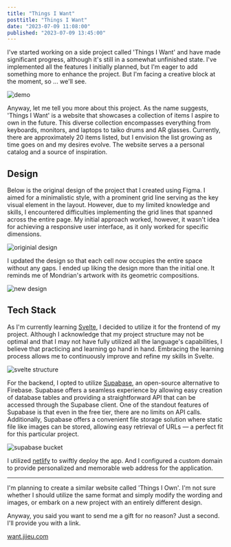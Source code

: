 ```yaml
---
title: "Things I Want"
posttitle: "Things I Want"
date: "2023-07-09 11:08:00"
published: "2023-07-09 13:45:00"
---
```


I've started working on a side project called 'Things I Want' and have made significant progress, although it's still in a somewhat unfinished state. I've implemented all the features I initially planned, but I'm eager to add something more to enhance the project. But I'm facing a creative block at the moment, so ... we'll see.

![demo](/images/things-i-want/demo.gif)

Anyway, let me tell you more about this project. As the name suggests, 'Things I Want' is a website that showcases a collection of items I aspire to own in the future. This diverse collection encompasses everything from keyboards, monitors, and laptops to taiko drums and AR glasses. Currently, there are approximately 20 items listed, but I envision the list growing as time goes on and my desires evolve. The website serves a a personal catalog and a source of inspiration.

## Design

Below is the original design of the project that I created using Figma. I aimed for a minimalistic style,
with a prominent grid line serving as the key visual element in the layout. However, due to my limited
knowledge and skills, I encountered difficulties implementing the grid lines that spanned across the entire
page. My initial approach worked, however, it wasn't idea for achieving a responsive user interface, as it only
worked for specific dimensions.

![originial design](/images/things-i-want/original-design.png)

I updated the design so that each cell now occupies the entire space without any gaps.
I ended up liking the design more than the initial one. It reminds me of Mondrian's artwork with
its geometric compositions.

![new design](/images/things-i-want/new-design.jpeg)

## Tech Stack

As I'm currently learning [Svelte](https://svelte.dev/), I decided to utilize it for the frontend of my project. Although
I acknowledge that my project structure may not be optimal and that I may not have fully utilized all
the language's capabilities, I believe that practicing and learning go hand in hand. Embracing the learning
process allows me to continuously improve and refine my skills in Svelte.

![svelte structure](/images/things-i-want/svelte-structure.png)

For the backend, I opted to utilize [Supabase](https://supabase.com/), an open-source alternative to Firebase.
Supabase offers a seamless experience by allowing easy creation of database tables and providing a
straightforward API that can be accessed through the Supabase client. One of the standout features of
Supabase is that even in the free tier, there are no limits on API calls.
Additionally, Supabase offers a convenient file storage solution where static file like
images can be stored, allowing easy retrieval of URLs — a perfect fit for this particular project.

![supabase bucket](/images/things-i-want/supabase-bucket.png)

I utilized [netlify](https://www.netlify.com/) to swiftly deploy the app. And I configured a custom domain to provide personalized and memorable web address for the application.

---

I'm planning to create a similar website called 'Things I Own'. I'm not sure whether I should utilize the same
format and simply modify the wording and images, or embark on a new project with an entirely different design.

Anyway, you said you want to send me a gift for no reason? Just a second. I'll provide you with a link.

[want.jiieu.com](https://want.jiieu.com)
